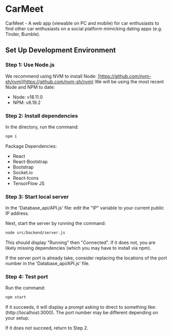 # CarMeet
CarMeet - A web app (viewable on PC and mobile) for car enthusiasts to find other car enthusiasts on a social platform mimicking dating apps (e.g. Tinder, Bumble).

## Set Up Development Environment
### Step 1: Use Node.js
We recommend using NVM to install Node: [https://github.com/nvm-sh/nvm](https://github.com/nvm-sh/nvm)
We will be using the most recent Node and NPM to date:
- Node: v18.11.0
- NPM: v8.19.2

### Step 2: Install dependencies
In the directory, run the command:
```sh
npm i
```
Package Dependencies:
- React
- React-Bootstrap
- Bootstrap
- Socket.io
- React-Icons
- TensorFlow JS

### Step 3: Start local server
In the 'Database_api/API.js' file: edit the "IP" variable to your current public IP address.

Next, start the server by running the command:
```sh
node src/backend/server.js
```
This should display "Running" then "Connected". If it does not, you are likely missing dependencies (which you may have to install via npm).

If the server port is already take, consider replacing the locations of the port number in the 'Database_api/API.js' file.


### Step 4: Test port
Run the command:
```sh
npm start
```
If it succeeds, it will display a prompt asking to direct to something like: (http://localhost:3000).
The port number may be different depending on your setup.

If it does not succeed, return to Step 2.